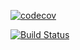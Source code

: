 [![codecov](https://codecov.io/gh/PlusLius/node-use/branch/master/graph/badge.svg)](https://codecov.io/gh/PlusLius/node-use)

[![Build Status](https://www.travis-ci.org/PlusLius/node-use.svg?branch=master)](https://www.travis-ci.org/PlusLius/node-use)